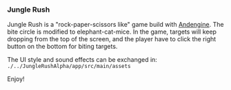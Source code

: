 ### Jungle Rush
Jungle Rush is a "rock-paper-scissors like" game build with
[Andengine](http://www.andengine.org). The bite circle is modified to
elephant-cat-mice. In the game, targets will keep dropping from the top of the
screen, and the player have to click the right button on the bottom for biting
targets.


The UI style and sound effects can be exchanged in:
`./../JungleRushAlpha/app/src/main/assets`

Enjoy!
